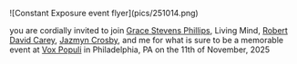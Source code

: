 <p class='center'>![Constant Exposure event flyer](pics/251014.png)</p>

you are cordially invited to join [Grace Stevens Phillips](http://gracephillips.info/), Living Mind, [Robert David Carey](https://robertdavidcarey.com/), [Jazmyn Crosby](https://www.jazmyncrosby.com/), and me for what is sure to be a memorable event at [Vox Populi](https://www.voxpopuligallery.org/) in Philadelphia, PA on the 11th of November, 2025
